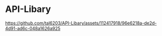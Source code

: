 # API-Libary

https://github.com/tal6203/API-Libary/assets/112417918/96e6218a-de2d-4d91-ad6c-048a1626a925

